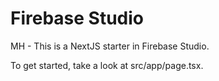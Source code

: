 # Firebase Studio

MH - This is a NextJS starter in Firebase Studio.

To get started, take a look at src/app/page.tsx.
